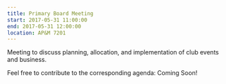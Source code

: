 ```yaml
---
title: Primary Board Meeting
start: 2017-05-31 11:00:00
end: 2017-05-31 12:00:00
location: AP&M 7201
---
```


Meeting to discuss planning, allocation, and implementation of club events and business.

Feel free to contribute to the corresponding agenda: Coming Soon!
